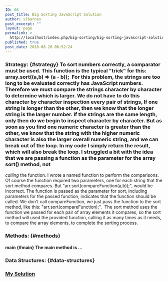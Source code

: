 ```yaml
---
ID: 66
post_title: Big Sorting JavaScript Solution
author: slbarnes
post_excerpt: ""
layout: page
permalink: >
  http://localhost/index.php/big-sorting/big-sorting-javascript-solution/
published: true
post_date: 2018-08-28 06:52:24
---
```

### Strategy: {#strategy} To sort numbers correctly, a comparator must be used. This function is the typical "trick" for this: array.sort((a,b) => (a - b));  For this problem, the strings are too long to be evaluated correctly has JavaScript numbers. Therefore we must compare the strings character by character to determine which is larger. We do not have to do this character by character inspection every pair of strings, If one string is longer than the other, then we know that the longer string is the larger number. If the strings are the same length, only then do we begin to inspect character by character. But as soon as you find one numeric character is greater than the other, we know that the string with the higher numeric character is also the larger overall numeric string, and we can break out of the loop. In my code I simply return the result, which will also break the loop. I struggled a bit with the idea that we are passing a function as the parameter for the array sort() method, not 

*calling* the function. I wrote a named function to perform the comparisons. Of course the function required two parameters, one for each string that the sort method compares. But "arr.sort(compareFunction(a,b));", would be incorrect. The function is passed as the parameter for sort, including parameters for the passed function, indicates that the function should be called. We don't call compareFunction, we just pass the function to the sort method, like this: "arr.sort(compareFunction);".  The sort method uses the function we passed for each pair of array elements it compares, so the sort method will used the provided function, calling it as many times as it needs, to compare the array elements, to complete the sorting process.   
### Methods: {#methods}

#### main {#main} The main method is … 

### Data Structures: {#data-structures}   

### <a href="https://github.com/slbccfl/hackerrank/blob/master/javascript/big-sorting/solution.js" target="_blank" rel="noopener">My Solution</a>